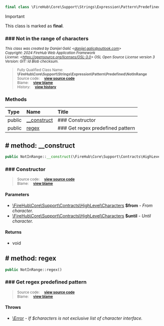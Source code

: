 ```php
final class \FireHub\Core\Support\Strings\Expression\Pattern\Predefined\NotInRange()
```





> [!IMPORTANT]
This class is marked as **final**.





### ### Not in the range of characters



<sub>_This class was created by Danijel Galić &lt;danijel.galic@outlook.com&gt;_</sub><br/><sub>_Copyright: 2024 FireHub Web Application Framework_</sub><br/><sub>_License: &lt;https://opensource.org/licenses/OSL-3.0&gt; OSL Open Source License version 3_</sub><br/><sub>_Version: GIT: $Id$ Blob checksum._</sub>

><sub>Fully Qualified Class Name:  **\FireHub\Core\Support\Strings\Expression\Pattern\Predefined\NotInRange**</sub><br/>
    <sub>Source code:  **[view source code](https://github.com/The-FireHub-Project/Core/blob/develop-pre-alpha-m1/src/support/strings/expression/pattern/predefined/firehub.NotInRange.php#L25)**</sub><br/>
        <sub>Blame:  **[view blame](https://github.com/The-FireHub-Project/Core/blame/develop-pre-alpha-m1/src/support/strings/expression/pattern/predefined/firehub.NotInRange.php)**</sub><br/>
        <sub>History:  **[view history](https://github.com/The-FireHub-Project/Core/commits/develop-pre-alpha-m1/src/support/strings/expression/pattern/predefined/firehub.NotInRange.php)**</sub>


### Methods
| Type | Name | Title |
|:-----|:-----|:------|
|public|<a href="#__construct()">__construct</a>|### Constructor|
|public|<a href="#regex()">regex</a>|### Get regex predefined pattern|

<h2><a name="__construct()"># method: __construct</a></h2>

```php
public NotInRange::__construct(\FireHub\Core\Support\Contracts\HighLevel\Characters $from, \FireHub\Core\Support\Contracts\HighLevel\Characters $until):void
```











### ### Constructor



><sub>Source code:  **[view source code](https://github.com/The-FireHub-Project/Core/blob/develop-pre-alpha-m1/src/support/strings/expression/pattern/predefined/firehub.NotInRange.php#L40)**</sub><br/>
        <sub>Blame:  **[view blame](https://github.com/The-FireHub-Project/Core/blame/develop-pre-alpha-m1/src/support/strings/expression/pattern/predefined/firehub.NotInRange.php#L40)**</sub>
#### Parameters

* [\FireHub\Core\Support\Contracts\HighLevel\Characters](./Wiki-Characters) **$from** - _From character._
* [\FireHub\Core\Support\Contracts\HighLevel\Characters](./Wiki-Characters) **$until** - _Until character._
#### Returns

* void
<h2><a name="regex()"># method: regex</a></h2>

```php
public NotInRange::regex()
```











### ### Get regex predefined pattern



><sub>Source code:  **[view source code](https://github.com/The-FireHub-Project/Core/blob/develop-pre-alpha-m1/src/support/strings/expression/pattern/predefined/firehub.NotInRange.php#L55)**</sub><br/>
        <sub>Blame:  **[view blame](https://github.com/The-FireHub-Project/Core/blame/develop-pre-alpha-m1/src/support/strings/expression/pattern/predefined/firehub.NotInRange.php#L55)**</sub>
#### Throws

* [\Error](./Wiki-Error) - _If $characters is not exclusive list of character interface._
